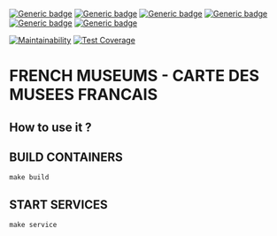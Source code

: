 [![Generic badge](https://img.shields.io/badge/Licence-MIT-yellow.svg)](https://opensource.org/licenses/MIT)
[![Generic badge](https://img.shields.io/badge/Made&#32;With-&#10084;&#32;&#64;&#32;TheAbstractConnection-red.svg)](https://github.com/french_museums)
[![Generic badge](https://img.shields.io/badge/Website-UP-green.svg)](https://musees-francais.theabstractconnection.com)
[![Generic badge](https://img.shields.io/badge/Build-PASSING-green.svg)]()
[![Generic badge](https://img.shields.io/badge/Use&#32;@&#32;Your&#32;Own&#32;Risks-&#9762;&#9760;&#9762;-red.svg)](https://opensource.org/licenses/MIT)
[![Generic badge](https://img.shields.io/badge/Ask&#32;Me-Anything-blue.svg)]()  

[![Maintainability](https://api.codeclimate.com/v1/badges/5e7b574ba41cd9016201c2a4/maintainability)](https://codeclimate.com/github/codeclimate/codeclimate/maintainability)
[![Test Coverage](https://api.codeclimate.com/v1/badges/5e7b574ba41cd9016201c2a4/test_coverage)](https://codeclimate.com/github/codeclimate/codeclimate/test_coverage)  


# FRENCH MUSEUMS - CARTE DES MUSEES FRANCAIS

## How to use it ?
## BUILD CONTAINERS
`make build`  

## START SERVICES
`make service`  
